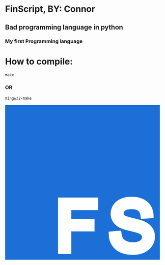 # FinScript, BY: Connor


## Bad programming language in python

### My first Programming language


# How to compile:

```
make
```
### OR

```
mingw32-make
```

![Logo](https://github.com/ConnorHQ/finscript/blob/master/resources/logo.jpg)
